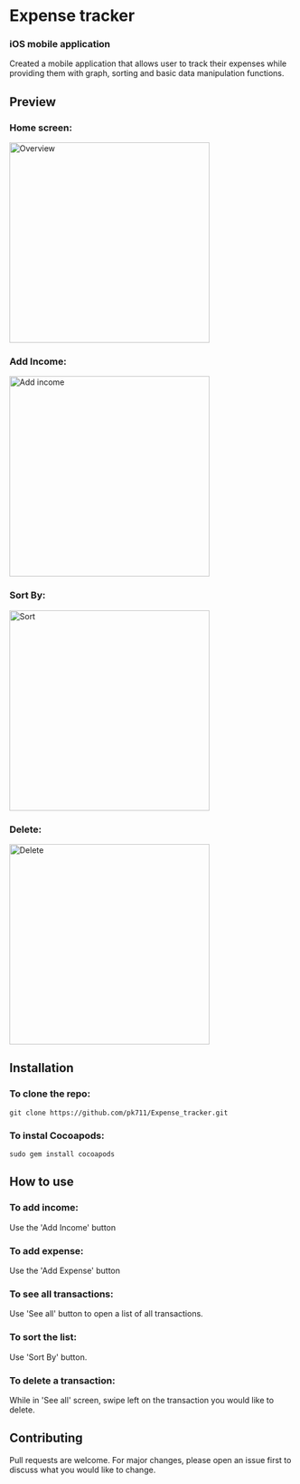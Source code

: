 # Expense tracker
### iOS mobile application

Created a mobile application that allows user to track their expenses while providing them with graph, sorting and basic data manipulation functions.

## Preview

### Home screen:
<img width="354" alt="Overview" src="https://user-images.githubusercontent.com/114118300/193153202-231b4a3b-ce50-4c17-ac12-2f12a2192b6f.png">

### Add Income:
<img width="354" alt="Add income" src="https://user-images.githubusercontent.com/114118300/193153363-4a031fbd-5b4d-4944-9a10-e954f45867ef.png">

### Sort By:
<img width="354" alt="Sort" src="https://user-images.githubusercontent.com/114118300/193153394-f15a570a-e5ab-4634-bab2-30eb720d0652.png">

### Delete:
<img width="354" alt="Delete" src="https://user-images.githubusercontent.com/114118300/193153425-c15f10ca-a72c-4e93-bd78-0ba6c39f66e4.png">

## Installation
### To clone the repo:
```
git clone https://github.com/pk711/Expense_tracker.git
```

### To instal Cocoapods:
```
sudo gem install cocoapods
```

## How to use
### To add income: 
Use the 'Add Income' button

### To add expense: 
Use the 'Add Expense' button

### To see all transactions: 
Use 'See all' button to open a list of all transactions.

### To sort the list: 
Use 'Sort By' button.

### To delete a transaction: 
While in 'See all' screen, swipe left on the transaction you would like to delete.

## Contributing
Pull requests are welcome. For major changes, please open an issue first to discuss what you would like to change.
